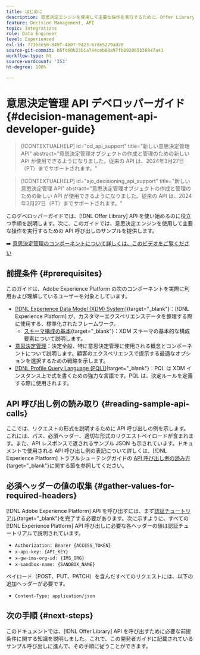 ```yaml
---
title: はじめに
description: 意思決定エンジンを使用して主要な操作を実行するために、Offer Library API の使用を開始する方法について説明します。
feature: Decision Management, API
topic: Integrations
role: Data Engineer
level: Experienced
exl-id: 773bee50-849f-4b07-9423-67de5279ad28
source-git-commit: b6fd60b23b1a744ceb80a97fb092065b36847a41
workflow-type: ht
source-wordcount: '353'
ht-degree: 100%

---
```


# 意思決定管理 API デベロッパーガイド {#decision-management-api-developer-guide}

>[!CONTEXTUALHELP]
>id="od_api_support"
>title="新しい意思決定管理 API"
>abstract="意思決定管理オブジェクトの作成と管理のための新しい API が使用できるようになりました。従来の API は、2024年3月27日（PT）までサポートされます。"

>[!CONTEXTUALHELP]
>id="ajo_decisioning_api_support"
>title="新しい意思決定管理 API"
>abstract="意思決定管理オブジェクトの作成と管理のための新しい API が使用できるようになりました。従来の API は、2024年3月27日（PT）までサポートされます。"

このデベロッパーガイドでは、[!DNL Offer Library] API を使い始めるのに役立つ手順を説明します。次に、このガイドでは、意思決定エンジンを使用して主要な操作を実行するための API 呼び出しのサンプルを提供します。

➡️ [意思決定管理のコンポーネントについて詳しくは、このビデオをご覧ください](#video)

## 前提条件 {#prerequisites}

このガイドは、Adobe Experience Platform の次のコンポーネントを実際に利用および理解しているユーザーを対象としています。

* [[!DNL Experience Data Model (XDM) System]](https://experienceleague.adobe.com/docs/experience-platform/xdm/home.html?lang=ja){target="_blank"}：[!DNL Experience Platform] が、カスタマーエクスペリエンスデータを整理する際に使用する、標準化されたフレームワーク。
   * [スキーマ構成の基本](https://experienceleague.adobe.com/docs/experience-platform/xdm/schema/composition.html?lang=ja){target="_blank"}：XDM スキーマの基本的な構成要素について説明します。
* [意思決定管理](../../../using/offers/get-started/starting-offer-decisioning.md)：決定全般、特に意思決定管理に使用される概念とコンポーネントについて説明します。顧客のエクスペリエンスで提示する最適なオプションを選択するための戦略を示します。
* [[!DNL Profile Query Language (PQL)]](https://experienceleague.adobe.com/docs/experience-platform/segmentation/pql/overview.html?lang=ja){target="_blank"}：PQL は XDM インスタンス上で式を書くための強力な言語です。PQL は、決定ルールを定義する際に使用されます。

## API 呼び出し例の読み取り {#reading-sample-api-calls}

ここでは、リクエストの形式を説明するために API 呼び出しの例を示します。これには、パス、必須ヘッダー、適切な形式のリクエストペイロードが含まれます。また、API レスポンスで返されるサンプル JSON も示されています。ドキュメントで使用される API 呼び出し例の表記について詳しくは、[!DNL Experience Platform] トラブルシューテングガイドの [API 呼び出し例の読み方](https://experienceleague.adobe.com/docs/experience-platform/landing/troubleshooting.html?lang=ja#how-do-i-format-an-api-request){target="_blank"}に関する節を参照してください。

## 必須ヘッダーの値の収集 {#gather-values-for-required-headers}

[!DNL Adobe Experience Platform] API を呼び出すには、まず[認証チュートリアル](https://experienceleague.adobe.com/docs/experience-platform/landing/platform-apis/api-authentication.html?lang=ja){target="_blank"}を完了する必要があります。次に示すように、すべての [!DNL Experience Platform] API 呼び出しに必要な各ヘッダーの値は認証チュートリアルで説明されています。

* `Authorization: Bearer {ACCESS_TOKEN}`
* `x-api-key: {API_KEY}`
* `x-gw-ims-org-id: {IMS_ORG}`
* `x-sandbox-name: {SANDBOX_NAME}`

ペイロード（POST、PUT、PATCH）を含んだすべてのリクエストには、以下の追加ヘッダーが必要です。

* `Content-Type: application/json`

## 次の手順 {#next-steps}

このドキュメントでは、[!DNL Offer Library] API を呼び出すために必要な前提条件に関する知識を説明しました。これで、この開発者ガイドに記載されているサンプル呼び出しに進んで、その手順に従うことができます。
<!--
>[!NOTE]
>
> The In-app messaging channel in Adobe Journey Optimizer uses decision management objects. If your organization uses the in-app messaging channel, then API list requests for objects will include objects created by the in-app messaging service and can be ignored for decision management use cases. Objects created for in-app messages will have `createdBy = "Mobile_Sheliak"`.
-->

<!-- ## How-to video {#video}

The following video is intended to support your understanding of the components of Decision Management.

>[!VIDEO](https://video.tv.adobe.com/v/342831?quality=12&captions=jpn) -->

